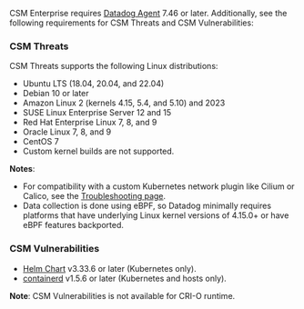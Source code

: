 CSM Enterprise requires [Datadog Agent][1] 7.46 or later. Additionally, see the following requirements for CSM Threats and CSM Vulnerabilities:

### CSM Threats

CSM Threats supports the following Linux distributions:

* Ubuntu LTS (18.04, 20.04, and 22.04)
* Debian 10 or later
* Amazon Linux 2 (kernels 4.15, 5.4, and 5.10) and 2023
* SUSE Linux Enterprise Server 12 and 15
* Red Hat Enterprise Linux 7, 8, and 9
* Oracle Linux 7, 8, and 9
* CentOS 7
* Custom kernel builds are not supported.

**Notes**: 

* For compatibility with a custom Kubernetes network plugin like Cilium or Calico, see the [Troubleshooting page][2].
* Data collection is done using eBPF, so Datadog minimally requires platforms that have underlying Linux kernel versions of 4.15.0+ or have eBPF features backported. 

### CSM Vulnerabilities

* [Helm Chart][3] v3.33.6 or later (Kubernetes only).
* [containerd][4] v1.5.6 or later (Kubernetes and hosts only).

**Note**: CSM Vulnerabilities is not available for CRI-O runtime.

[1]: /agent
[2]: /security/cloud_security_management/troubleshooting
[3]: /containers/kubernetes/installation/?tab=helm
[4]: https://kubernetes.io/docs/tasks/administer-cluster/migrating-from-dockershim/find-out-runtime-you-use/
